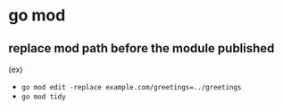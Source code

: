 # go mod

## replace mod path before the module published

(ex)

- `go mod edit -replace example.com/greetings=../greetings`
- `go mod tidy`
